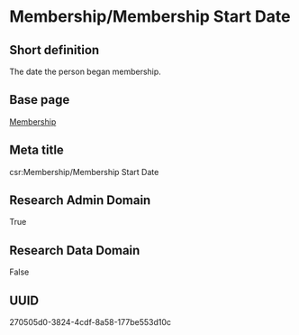 # Membership/Membership Start Date
## Short definition
The date the person began membership.
## Base page
[Membership](../../Objects/Membership.md)
## Meta title
csr:Membership/Membership Start Date
## Research Admin Domain
True
## Research Data Domain
False
## UUID
270505d0-3824-4cdf-8a58-177be553d10c
